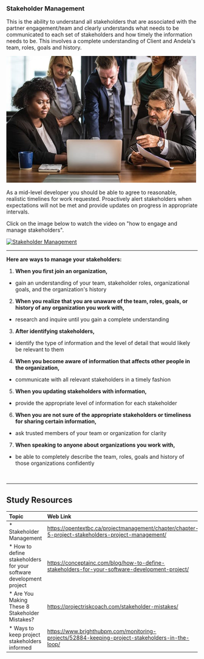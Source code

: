 ### **Stakeholder Management**
This is the ability to understand all stakeholders that are associated with the partner engagement/team and clearly understands what needs to be communicated to each set of stakeholders and how timely the information needs to be. This involves  a complete understanding of Client and Andela's team, roles, goals and history.

<img src="images/stakeholders2.jpeg" />

As a mid-level developer you should be able to agree to reasonable, realistic timelines for work requested. Proactively alert stakeholders when expectations will not be met and provide updates on progress in appropriate intervals.

Click on the image below to watch the video on "how to engage and manage stakeholders".

[![Stakeholder Management](http://img.youtube.com/vi/1_U6JUxIEnc/0.jpg)](http://www.youtube.com/watch?v=1_U6JUxIEnc "Stakeholder Management")

------

**Here are ways to manage your stakeholders:**

1. **When you first join an organization,**
- gain an understanding of your team, stakeholder roles, organizational goals, and the organization's history
2. **When you realize that you are unaware of the team, roles, goals, or history of any organization you work with,**
- research and inquire until you gain a complete understanding
3. **After identifying stakeholders,**
- identify the type of information and the level of detail that would likely be relevant to them
4. **When you become aware of information that affects other people in the organization,**
- communicate with all relevant stakeholders in a timely fashion
5. **When you updating stakeholders with information,**
- provide the appropriate level of information for each stakeholder
6. **When you are not sure of the appropriate stakeholders or timeliness for sharing certain information,**
- ask trusted members of your team or organization for clarity
7. **When speaking to anyone about organizations you work with,**
- be able to completely describe the team, roles, goals and history of those organizations confidently


<br />

-------

Study Resources
----------------


| Topic   |  Web Link      |
|:---------|:----------|
| * Stakeholder Management|https://opentextbc.ca/projectmanagement/chapter/chapter-5-project-stakeholders-project-management/|
| * How to define stakeholders for your software development project|https://conceptainc.com/blog/how-to-define-stakeholders-for-your-software-development-project/|
| * Are You Making These 8 Stakeholder Mistakes?|https://projectriskcoach.com/stakeholder-mistakes/|
| * Ways to keep project stakeholders informed|https://www.brighthubpm.com/monitoring-projects/52884-keeping-project-stakeholders-in-the-loop/|
